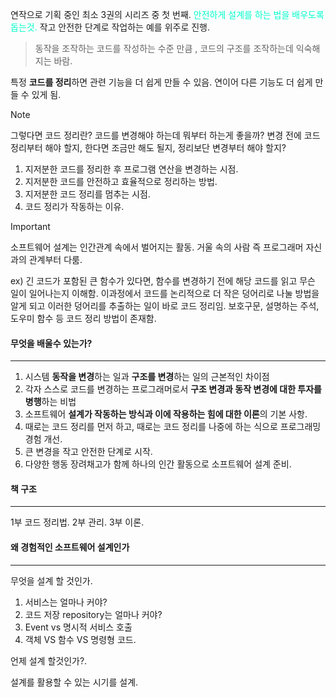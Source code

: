 연작으로 기획 중인 최소 3권의 시리즈 중 첫 번째.
<font color="#00ffcc">안전하게 설계를 하는 법을 배우도록 돕는것.</font>
작고 안전한 단계로 작업하는 예를 위주로 진행.

>동작을 조작하는 코드를 작성하는 수준 만큼 , 코드의 구조를 조작하는데 익숙해지는 바람.

특정 **코드를 정리**하면 관련 기능을 더 쉽게 만들 수 있음.
연이어 다른 기능도 더 쉽게 만들 수 있게 됨.

>[!Note]
>그렇다면 코드 정리란?
>코드를 변경해야 하는데 뭐부터 하는게 좋을까?
>변경 전에 코드 정리부터 해야 할지, 한다면 조금만 해도 될지, 정리보단 변경부터 해야 할지?

1. 지저분한 코드를 정리한 후 프로그램 연산을 변경하는 시점.
2. 지저분한 코드를 안전하고 효율적으로 정리하는 방법.
3. 지저분한 코드 정리를 멈추는 시점.
4. 코드 정리가 작동하는 이유.

>[!important]
>소프트웨어 설계는 인간관계 속에서 벌어지는 활동.
>거울 속의 사람 즉 프로그래머 자신과의 관계부터 다룸.

ex) 긴 코드가 포함된 큰 함수가 있다면, 함수를 변경하기 전에 해당 코드를 읽고 무슨 일이 일어나는지 이해함.
이과정에서 코드를 논리적으로 더 작은 덩어리로 나눌 방법을 알게 되고 이러한 덩어리를 추출하는 일이 바로 코드 정리임.
보호구문, 설명하는 주석, 도우미 함수 등 코드 정리 방법이 존재함.

#### 무엇을 배울수 있는가?
---

1. 시스템 **동작을 변경**하는 일과 **구조를 변경**하는 일의 근본적인 차이점
2. 각자 스스로 코드를 변경하는 프로그래머로서 **구조 변경과 동작 변경에 대한 투자를 병행**하는 비법
3. 소프트웨어 **설계가 작동하는 방식과 이에 작용하는 힘에 대한 이론**의 기본 사항.
4. 때로는 코드 정리를 먼저 하고, 때로는 코드 정리를 나중에 하는 식으로 프로그래밍 경험 개선.
5. 큰 변경을 작고 안전한 단계로 시작.
6. 다양한 행동 장려채고가 함께 하나의 인간 활동으로 소프트웨어 설계 준비.

#### 책 구조
---

1부 코드 정리법.
2부 관리.
3부 이론.

#### 왜 경험적인 소프트웨어 설계인가
---

무엇을 설계 할 것인가.

1. 서비스는 얼마나 커야?
2. 코드 저장 repository는 얼마나 커야?
3. Event vs 명시적 서비스 호출
4. 객체 VS 함수 VS 명령형 코드.

언제 설계 할것인가?.

설계를 활용할 수 있는 시기를 설계.